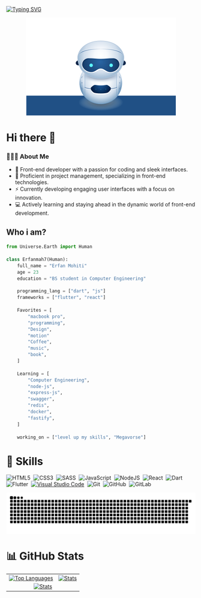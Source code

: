 <a href="https://git.io/typing-svg"><img src="https://readme-typing-svg.demolab.com?font=Fira+Code&pause=1000&random=false&width=435&lines=Welcome+to+my+dream+world+%3A)" alt="Typing SVG" /></a>

<p align="center">
  <img src="https://github.com/amir-wyvern/amir-wyvern/blob/main/robot.svg">
</p> 

# Hi there 👋

<!-- [![Typing SVG](https://readme-typing-svg.demolab.com?font=Fira+Code&size=27&pause=1000&color=21F7A0&center=true&width=435&lines=%E1%9A%B1%E1%9A%A8%E1%9A%B7%E1%9A%BE%E1%9A%A8%E1%9A%B1%E1%9B%96%E1%9A%B2%E1%9B%AB%E1%9B%81%E1%9B%8A%E1%9B%AB%E1%9A%B2%E1%9B%9F%E1%9B%97%E1%9B%81%E1%9B%9C;%E1%9A%A8%E1%9A%B1%E1%9B%96%E1%9B%AB%E1%9B%83%E1%9B%9F%E1%9A%A2%E1%9B%AB%E1%9A%B2%E1%9A%A8%E1%9B%9A%E1%9B%97%E1%9B%AB%E1%9A%A8%E1%9A%BE%E1%9B%9E%E1%9B%AB%E1%9A%B1%E1%9B%96%E1%9A%A8%E1%9B%8A%E1%9B%9F%E1%9A%BE%E1%9A%A8%E1%9B%92%E1%9B%9A%E1%9B%96%E1%9B%AB%E1%9B%88%E1%9B%96%E1%9A%B1%E1%9B%8A%E1%9B%9F%E1%9A%BE)](https://git.io/typing-svg) -->

<!-- ## 📝My Recent Blog Posts: -->
<!-- BLOGPOSTS:START -->
<!-- - 🚀 [Security tips that we must follow in django](https://shahriaarrr.hashnode.dev/django-security-tips) -->
<!-- - 💯 [10 Linux command that can cause destruction and should never be run](https://shahriaarrr.hashnode.dev/ten-dangerous-linux-commands) -->
<!-- - 💫 [Introduction of Python frameworks for Back-End programming](https://shahriaarrr.hashnode.dev/python-web-frameworks) -->
<!-- - 💯 [Hello World](https://shahriaarrr.hashnode.dev/hello-world)<!-- BLOGPOSTS:END -->

### 🧑🏻‍💻 About Me

- 🚀 Front-end developer with a passion for coding and sleek interfaces.
- 🧠 Proficient in project management, specializing in front-end technologies.
- ⚡ Currently developing engaging user interfaces with a focus on innovation.
- 💻 Actively learning and staying ahead in the dynamic world of front-end development.

## Who i am?
```py
from Universe.Earth import Human

class Erfanmah7(Human):
    full_name = "Erfan Mohiti"
    age = 23
    education = "BS student in Computer Engineering"

    programming_lang = ["dart", "js"]
    frameworks = ["flutter", "react"]

    Favorites = [
        "macbook pro",
        "programming", 
        "Design",
        "motion"
        "Coffee",
        "music",
        "book", 
    ]

    Learning = [
        "Computer Engineering",
        "node-js",
        "express-js",
        "swagger",
        "redis",
        "docker",
        "fastify",
    ]

    working_on = ["level up my skills", "Megavorse"]
```

# 📌 Skills

![HTML5](https://img.shields.io/badge/-HTML5-05122A?style=flat&logo=HTML5)&nbsp;
![CSS3](https://img.shields.io/badge/-CSS-05122A?style=flat&logo=CSS3&logoColor=1572B6)&nbsp;
![SASS](https://img.shields.io/badge/-SASS-05122A?style=flat&logo=SASS&logoColor=ce6b9c)&nbsp;
![JavaScript](https://img.shields.io/badge/-JavaScript-05122A?style=flat&logo=javascript)&nbsp;
![NodeJS](https://img.shields.io/badge/-NodeJS-05122A?style=flat&logo=node.js)&nbsp;
![React](https://img.shields.io/badge/-React-05122A?style=flat&logo=react)&nbsp;
![Dart](https://img.shields.io/badge/-Dart-05122A?style=flat&logo=dart)&nbsp;
![Flutter](https://img.shields.io/badge/-Flutter-05122A?style=flat&logo=flutter)&nbsp;
[![Visual Studio Code](https://img.shields.io/badge/-VS%20Code-05122A?style=flat&logo=visual-studio-code&logoColor=007ACC)](#)&nbsp;
![Git](https://img.shields.io/badge/-Git-05122A?style=flat&logo=git)&nbsp;
![GitHub](https://img.shields.io/badge/-GitHub-05122A?style=flat&logo=github)&nbsp;
![GitLab](https://img.shields.io/badge/-GitLab-05122A?style=flat&logo=GitLab)&nbsp;

<img align="center" src="https://raw.githubusercontent.com/plexpt/plexpt/snake/github-snake.svg">

<!-- [![shahriaarrr's GitHub stats](https://github-readme-stats.vercel.app/api?username=erfanmah7&hide=prs&custom_title=My%20Github%20Stat's&show_icons=true&theme=tokyonight&border_radius=10&hide_border=true&bg_color=15,0d1117,1a1b26)](https://github.com/erfanmah7) -->


<!-- [![Top Langs](https://github-readme-stats.vercel.app/api/top-langs/?username=erfanmah7&hide=Vim+Script,Vim+Snippet,C&theme=tokyonight&hide_border=true&border_radius=10&bg_color=15,0d1117,1a1b26&show_icons=true&layout=compact)](https://github.com/erfanmah7) -->

# 📊 GitHub Stats

<div align="center">
<table>
<tr>
<td align="center"><a href="https://github.com/erfanmah7"><img  style="width:100%" src="https://github-readme-stats.vercel.app/api/top-langs/?username=erfanmah7&theme=github_dark&include_all_commits=true&count_private=true&layout=compact" alt="Top Languages"></a></td>
 <td align="center"><a href="https://github.com/erfanmah7"><img style="width:100%" src="https://github-readme-stats.vercel.app/api?username=erfanmah7&theme=github_dark&include_all_commits=true&count_private=true" alt="Stats"></a></td>
</tr>
<tr>
  <td align="center" colspan="2"><a href="https://github.com/erfanmah7"><img style="width:100%" src="https://github-readme-activity-graph.vercel.app/graph/?username=erfanmah7&bg_color=0D1117&color=58A5FE&line=58A5FE&point=FFFFFF" alt="Stats"></a></td>
</tr>
</table>
</div>

